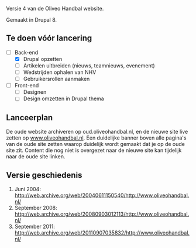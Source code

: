 Versie 4 van de Oliveo Handbal website.

Gemaakt in Drupal 8.

## Te doen vóór lancering

- [ ] Back-end
  - [x] Drupal opzetten
  - [ ] Artikelen uitbreiden (nieuws, teamnieuws, evenement)
  - [ ] Wedstrijden ophalen van NHV
  - [ ] Gebruikersrollen aanmaken
- [ ] Front-end
  - [ ] Designen
  - [ ] Design omzetten in Drupal thema

## Lanceerplan

De oude website archiveren op oud.oliveohandbal.nl, en de nieuwe site live zetten op www.oliveohandbal.nl. Een duidelijke banner boven alle pagina's van de oude site zetten waarop duidelijk wordt gemaakt dat je op de oude site zit. Content die nog niet is overgezet naar de nieuwe site kan tijdelijk naar de oude site linken.

## Versie geschiedenis
1. Juni 2004: http://web.archive.org/web/20040611150540/http://www.oliveohandbal.nl/
2. September 2008: http://web.archive.org/web/20080903012113/http://www.oliveohandbal.nl/
3. September 2011: http://web.archive.org/web/20110907035832/http://www.oliveohandbal.nl/
